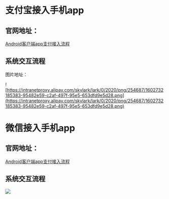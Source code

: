 # 支付宝接入手机app

## 官网地址：

[Android客户端app支付接入流程](https://opendocs.alipay.com/open/204/105296)

## 系统交互流程
图片地址：

![https://intranetproxy.alipay.com/skylark/lark/0/2020/png/254687/1602732185383-95482e59-c2af-497f-95e5-653dfd9e5d28.png](https://intranetproxy.alipay.com/skylark/lark/0/2020/png/254687/1602732185383-95482e59-c2af-497f-95e5-653dfd9e5d28.png)


# 微信接入手机app

## 官网地址：

[Android客户端app支付接入流程](https://pay.weixin.qq.com/wiki/doc/api/app/app.php?chapter=8_5)

## 系统交互流程

![](https://pay.weixin.qq.com/wiki/doc/api/img/chapter8_3_1.png)